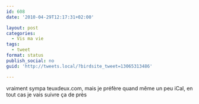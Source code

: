 ```yaml
---
id: 608
date: '2010-04-29T12:17:31+02:00'

layout: post
categories:
  - Vis ma vie
tags:
  - tweet
format: status
publish_social: no
guid: 'http://tweets.local/?birdsite_tweet=13065313486'

---
```


vraiment sympa teuxdeux.com, mais je préfère quand même un peu iCal, en tout cas je vais suivre ça de près